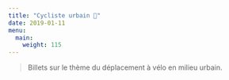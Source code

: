 ```yaml
---
title: "Cycliste urbain 🚴"
date: 2019-01-11
menu:
  main:
    weight: 115
---
```


> Billets sur le thème du déplacement à vélo en milieu urbain.
